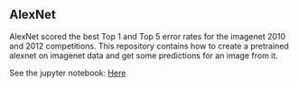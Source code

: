 ## AlexNet
AlexNet scored the best Top 1 and Top 5 error rates for the imagenet 2010 and 2012 competitions. This repository contains how to create a pretrained alexnet on imagenet data and get some predictions for an image from it.

See the jupyter notebook: [Here](https://danilovlad.github.io/AlexNet/docs/index.html)

